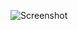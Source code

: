 ![Screenshot](https://raw.githubusercontent.com/Cryakl/Ultimate-RAT-Collection/refs/heads/main/SpyNet/Spy-Net%20v2.8%20Dark%20Edition%20Turkce/Screenshot.png)
